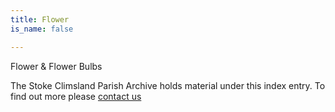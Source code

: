 ```yaml
---
title: Flower
is_name: false

---
```


Flower & Flower Bulbs


The Stoke Climsland Parish Archive holds material under this index entry. To find out more please [contact us](/contact/)
